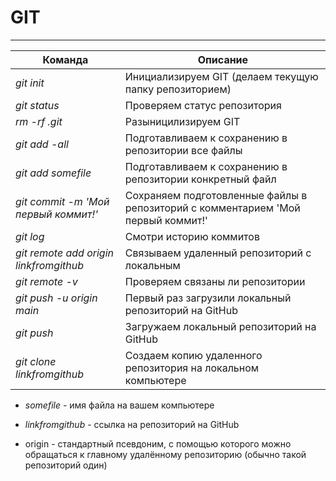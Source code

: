 # GIT
---
| Команда | Описание |
|---|---|
|*git init*| Инициализируем GIT (делаем текущую папку репозиторием) |
|*git status*| Проверяем статус репозитория |
|*rm -rf .git*| Разыницилизируем GIT |
|*git add -all*| Подготавливаем к сохранению в репозитории все файлы |
|*git add _somefile_*| Подготавливаем к сохранению в репозитории конкретный файл |
|*git commit -m 'Мой первый коммит!'*| Сохраняем подготовленные файлы в репозиторий с комментарием 'Мой первый коммит!' |
|*git log*| Смотри историю коммитов |
|*git remote add origin _linkfromgithub_*| Связываем удаленный репозиторий с локальным |
|*git remote -v*| Проверяем связаны ли репозитории |
|*git push -u origin main*| Первый раз загрузили локальный репозиторий на GitHub |
|*git push*| Загружаем локальный репозиторий на GitHub |
|*git clone _linkfromgithub_*| Создаем копию удаленного репозитория на локальном компьютере |

- _somefile_ - имя файла на вашем компьютере
- _linkfromgithub_ - ссылка на репозиторий на GitHub

- origin - стандартный псевдоним, с помощью которого можно обращаться к главному удалённому репозиторию (обычно такой репозиторий один)